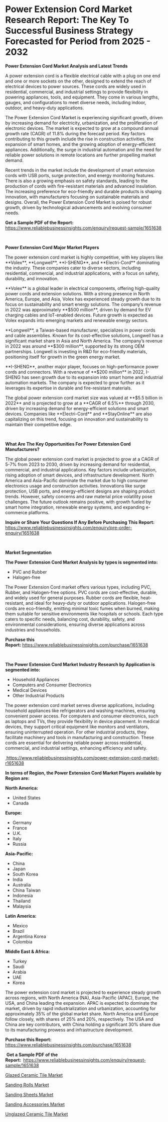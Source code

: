 <p><h1>Power Extension Cord Market Research Report: The Key To Successful Business Strategy Forecasted for Period from 2025 - 2032</h1></p><p><strong>Power Extension Cord Market Analysis and Latest Trends</strong></p>
<p><p>A power extension cord is a flexible electrical cable with a plug on one end and one or more sockets on the other, designed to extend the reach of electrical devices to power sources. These cords are widely used in residential, commercial, and industrial settings to provide flexibility in powering appliances, tools, and equipment. They come in various lengths, gauges, and configurations to meet diverse needs, including indoor, outdoor, and heavy-duty applications.</p><p>The Power Extension Cord Market is experiencing significant growth, driven by increasing demand for electricity, urbanization, and the proliferation of electronic devices. The market is expected to grow at a compound annual growth rate (CAGR) of 11.8% during the forecast period. Key factors contributing to this growth include the rise in construction activities, the expansion of smart homes, and the growing adoption of energy-efficient appliances. Additionally, the surge in industrial automation and the need for reliable power solutions in remote locations are further propelling market demand.</p><p>Recent trends in the market include the development of smart extension cords with USB ports, surge protection, and energy monitoring features. There is also a growing emphasis on safety standards, leading to the production of cords with fire-resistant materials and advanced insulation. The increasing preference for eco-friendly and durable products is shaping innovation, with manufacturers focusing on sustainable materials and designs. Overall, the Power Extension Cord Market is poised for robust growth, driven by technological advancements and evolving consumer needs.</p></p>
<p><strong>Get a Sample PDF of the Report:&nbsp;</strong> <a href="https://www.reliablebusinessinsights.com/enquiry/request-sample/1651638?utm_campaign=84&utm_medium=2&utm_source=Github&utm_content=ia&utm_term=25012025&utm_id=power-extension-cord">https://www.reliablebusinessinsights.com/enquiry/request-sample/1651638</a></p>
<p>&nbsp;</p>
<p><strong>Power Extension Cord Major Market Players</strong></p>
<p><p>The power extension cord market is highly competitive, with key players like **Volex**, **Longwell**, **I-SHENG**, and **Electri-Cord** dominating the industry. These companies cater to diverse sectors, including residential, commercial, and industrial applications, with a focus on safety, durability, and innovation.</p><p>**Volex** is a global leader in electrical components, offering high-quality power cords and extension solutions. With a strong presence in North America, Europe, and Asia, Volex has experienced steady growth due to its focus on sustainability and smart energy solutions. The company’s revenue in 2022 was approximately **$500 million**, driven by demand for EV charging cables and IoT-enabled devices. Future growth is expected as Volex expands into emerging markets and renewable energy sectors.</p><p>**Longwell**, a Taiwan-based manufacturer, specializes in power cords and cable assemblies. Known for its cost-effective solutions, Longwell has a significant market share in Asia and North America. The company’s revenue in 2022 was around **$300 million**, supported by its strong OEM partnerships. Longwell is investing in R&D for eco-friendly materials, positioning itself for growth in the green energy market.</p><p>**I-SHENG**, another major player, focuses on high-performance power cords and connectors. With a revenue of **$200 million** in 2022, I-SHENG has seen growth due to its expansion into smart home and industrial automation markets. The company is expected to grow further as it leverages its expertise in durable and fire-resistant materials.</p><p>The global power extension cord market size was valued at **$5.5 billion in 2022** and is projected to grow at a **CAGR of 6.5%** through 2030, driven by increasing demand for energy-efficient solutions and smart devices. Companies like **Electri-Cord** and **StayOnline** are also capitalizing on this trend, focusing on innovation and sustainability to maintain their competitive edge.</p></p>
<p>&nbsp;</p>
<p><strong>What Are The Key Opportunities For Power Extension Cord Manufacturers?</strong></p>
<p><p>The global power extension cord market is projected to grow at a CAGR of 5-7% from 2023 to 2030, driven by increasing demand for residential, commercial, and industrial applications. Key factors include urbanization, rising adoption of smart devices, and infrastructure development. North America and Asia-Pacific dominate the market due to high consumer electronics usage and construction activities. Innovations like surge protection, USB ports, and energy-efficient designs are shaping product trends. However, safety concerns and raw material price volatility pose challenges. The future outlook remains positive, with growth fueled by smart home integration, renewable energy systems, and expanding e-commerce platforms.</p></p>
<p><strong>Inquire or Share Your Questions If Any Before Purchasing This Report:</strong> <a href="https://www.reliablebusinessinsights.com/enquiry/pre-order-enquiry/1651638?utm_campaign=84&utm_medium=2&utm_source=Github&utm_content=ia&utm_term=25012025&utm_id=power-extension-cord">https://www.reliablebusinessinsights.com/enquiry/pre-order-enquiry/1651638</a></p>
<p>&nbsp;</p>
<p><strong>Market Segmentation</strong></p>
<p><strong>The Power Extension Cord Market Analysis by types is segmented into:</strong></p>
<p><ul><li>PVC and Rubber</li><li>Halogen-free</li></ul></p>
<p><p>The Power Extension Cord market offers various types, including PVC, Rubber, and Halogen-free options. PVC cords are cost-effective, durable, and widely used for general purposes. Rubber cords are flexible, heat-resistant, and ideal for heavy-duty or outdoor applications. Halogen-free cords are eco-friendly, emitting minimal toxic fumes when burned, making them suitable for sensitive environments like hospitals or schools. Each type caters to specific needs, balancing cost, durability, safety, and environmental considerations, ensuring diverse applications across industries and households.</p></p>
<p><strong>Purchase this Report:&nbsp;</strong><a href="https://www.reliablebusinessinsights.com/purchase/1651638?utm_campaign=84&utm_medium=2&utm_source=Github&utm_content=ia&utm_term=25012025&utm_id=power-extension-cord">https://www.reliablebusinessinsights.com/purchase/1651638</a></p>
<p>&nbsp;</p>
<p><strong>The Power Extension Cord Market Industry Research by Application is segmented into:</strong></p>
<p><ul><li>Household Appliances</li><li>Computers and Consumer Electronics</li><li>Medical Devices</li><li>Other Industrial Products</li></ul></p>
<p><p>The power extension cord market serves diverse applications, including household appliances like refrigerators and washing machines, ensuring convenient power access. For computers and consumer electronics, such as laptops and TVs, they provide flexibility in device placement. In medical devices, they support critical equipment like monitors and ventilators, ensuring uninterrupted operation. For other industrial products, they facilitate machinery and tools in manufacturing and construction. These cords are essential for delivering reliable power across residential, commercial, and industrial settings, enhancing efficiency and safety.</p></p>
<p><a href="https://www.reliablebusinessinsights.com/power-extension-cord-market-r1651638?utm_campaign=84&utm_medium=2&utm_source=Github&utm_content=ia&utm_term=25012025&utm_id=power-extension-cord">&nbsp;https://www.reliablebusinessinsights.com/power-extension-cord-market-r1651638</a></p>
<p><strong>In terms of Region, the Power Extension Cord Market Players available by Region are:</strong></p>
<p>
    <p> <strong> North America: </strong>
        <ul>
            <li>United States</li>
            <li>Canada</li>
        </ul>
        </p> 
    <p> <strong> Europe: </strong>
        <ul>
            <li>Germany</li>
            <li>France</li>
            <li>U.K.</li>
            <li>Italy</li>
            <li>Russia</li>
        </ul>
        </p> 
    <p> <strong> Asia-Pacific: </strong>
        <ul>
            <li>China</li>
            <li>Japan</li>
            <li>South Korea</li>
            <li>India</li>
            <li>Australia</li>
            <li>China Taiwan</li>
            <li>Indonesia</li>
            <li>Thailand</li>
            <li>Malaysia</li>
        </ul>
        </p> 
    <p> <strong> Latin America: </strong>
        <ul>
            <li>Mexico</li>
            <li>Brazil</li>
            <li>Argentina Korea</li>
            <li>Colombia</li>
        </ul>
        </p> 
    <p> <strong> Middle East & Africa: </strong>
        <ul>
            <li>Turkey</li>
            <li>Saudi</li>
            <li>Arabia</li>
            <li>UAE</li>
            <li>Korea</li>
        </ul>
    </p>
    </p>
<p><p>The power extension cord market is projected to experience steady growth across regions, with North America (NA), Asia-Pacific (APAC), Europe, the USA, and China leading the expansion. APAC is expected to dominate the market, driven by rapid industrialization and urbanization, accounting for approximately 35% of the global market share. North America and Europe follow closely, with shares of 25% and 20%, respectively. The USA and China are key contributors, with China holding a significant 30% share due to its manufacturing prowess and infrastructure development.</p></p>
<p><strong>Purchase this Report: </strong><a href="https://www.reliablebusinessinsights.com/purchase/1651638?utm_campaign=84&utm_medium=2&utm_source=Github&utm_content=ia&utm_term=25012025&utm_id=power-extension-cord">https://www.reliablebusinessinsights.com/purchase/1651638</a></p>
<p>&nbsp;<strong>Get a Sample PDF of the Report:&nbsp;&nbsp;</strong><a href="https://www.reliablebusinessinsights.com/enquiry/request-sample/1651638?utm_campaign=84&utm_medium=2&utm_source=Github&utm_content=ia&utm_term=25012025&utm_id=power-extension-cord">https://www.reliablebusinessinsights.com/enquiry/request-sample/1651638</a></p>
<p><strong></strong></p>
<p><p><a href="https://github.com/pelahotayabe/Market-Research-Report-List-1/blob/main/glazed-ceramic-tile-market.md?utm_campaign=84&utm_medium=2&utm_source=Github&utm_content=ia&utm_term=25012025&utm_id=power-extension-cord">Glazed Ceramic Tile Market</a></p><p><a href="https://github.com/elitasvimal/Market-Research-Report-List-1/blob/main/sanding-rolls-market.md?utm_campaign=84&utm_medium=2&utm_source=Github&utm_content=ia&utm_term=25012025&utm_id=power-extension-cord">Sanding Rolls Market</a></p><p><a href="https://github.com/meuskocov/Market-Research-Report-List-1/blob/main/sanding-sheets-market.md?utm_campaign=84&utm_medium=2&utm_source=Github&utm_content=ia&utm_term=25012025&utm_id=power-extension-cord">Sanding Sheets Market</a></p><p><a href="https://github.com/binnazcassam/Market-Research-Report-List-1/blob/main/sanding-accessories-market.md?utm_campaign=84&utm_medium=2&utm_source=Github&utm_content=ia&utm_term=25012025&utm_id=power-extension-cord">Sanding Accessories Market</a></p><p><a href="https://github.com/raeezkenedz/Market-Research-Report-List-1/blob/main/unglazed-ceramic-tile-market.md?utm_campaign=84&utm_medium=2&utm_source=Github&utm_content=ia&utm_term=25012025&utm_id=power-extension-cord">Unglazed Ceramic Tile Market</a></p></p>